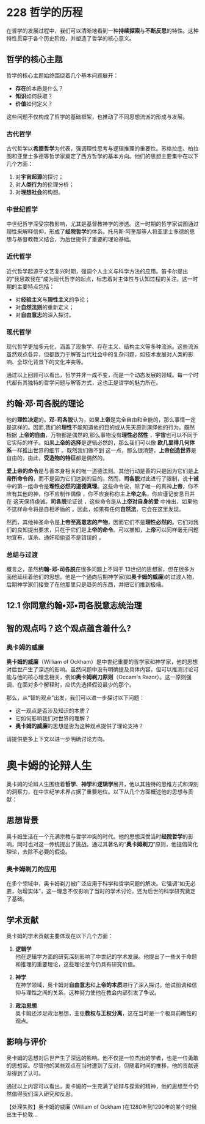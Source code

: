 # 228 哲学的历程

在哲学的发展过程中，我们可以清晰地看到一种**持续探索**与**不断反思**的特性。这种特性贯穿于各个历史阶段，并塑造了哲学的核心意义。

## 哲学的核心主题

哲学的核心主题始终围绕着几个基本问题展开：  
- **存在**的本质是什么？  
- **知识**如何获取？  
- **价值**如何定义？  

这些问题不仅构成了哲学的基础框架，也推动了不同思想流派的形成与发展。

### 古代哲学

古代哲学以**希腊哲学**为代表，强调理性思考与逻辑推理的重要性。苏格拉底、柏拉图和亚里士多德等哲学家奠定了西方哲学的基本方向。他们的思想主要集中在以下几个方面：  
1. 对**宇宙起源**的探讨；  
2. 对**人类行为**的伦理分析；  
3. 对**理想社会**的构想。

### 中世纪哲学

中世纪哲学深受宗教影响，尤其是基督教神学的渗透。这一时期的哲学家试图通过理性来解释信仰，形成了**经院哲学**的体系。托马斯·阿奎那等人将亚里士多德的思想与基督教教义结合，为后世提供了重要的理论基础。

### 近代哲学

近代哲学起源于文艺复兴时期，强调个人主义与科学方法的应用。笛卡尔提出的“我思故我在”成为现代哲学的起点，标志着对主体性与认知过程的关注。这一时期的主要特点包括：  
- 对**经验主义**与**理性主义**的争论；  
- 对**自然法则**的重新定义；  
- 对**自由意志**的深入探讨。

### 现代哲学

现代哲学更加多元化，涵盖了现象学、存在主义、结构主义等多种流派。这些流派虽然观点各异，但都致力于解答当代社会中的复杂问题，如技术发展对人类的影响、全球化背景下的文化冲突等。

通过以上回顾可以看出，哲学并非一成不变，而是一个动态发展的领域。每一个时代都有其独特的哲学问题与解答方式，这也正是哲学的魅力所在。

## 约翰·邓·司各脱的理论

他的**理性决定**的。**邓-司各脱**认为，如果**上帝**是完全自由和全能的，那么事情一定是这样的。因而,我们的**理性**不能知道他的目的或从先天原则演绎他的行为。既然根据 **上帝的自由**，万物都是偶然的,那么事物没有**理性必然性** ，**宇宙**也可以不同于 它实际的样子。如果**上帝的选择**是逻辑必然的，那么我们可以像 **欧几里得几何体系**一样推出世界的细节 。既然我们做不到 这一点，那么很清楚，**上帝创造世界**是自由的，由此，**受造物的特征**都是偶然的。

**爱上帝的命令**是与善本身相关的唯一道德法则。其他行动是善的只是因为它们是**上帝所命令的**，而不是因为它们达到的目的。然而，**司各脱**对此进行了限制，说**十诫**中的第一组命令是**理性必然的道德真理**。这些命令说，除了唯一的真神**上帝**，你不应有其他的神，你不应制作偶像 ，你不应妄称你主**上帝之名**，你应谨记安息日并在 这天保持虔诚。**司各脱**论证说 ，这些命令是从**上帝对自身的爱** 中推出，如果他不这样命令将是自相矛盾的 。因此，如果有任何**自然法**，它会在这里发现。

然而，其他神圣命令是**上帝至高意志的产物**，因而它们不是**理性必然的**。它们对我们的良知提出要求，只在于它们是**上帝的命令**。可以推知，**上帝**可以同样毫无问题地宣布，谋杀、通奸和偷盗不是错误的 。

### 总结与过渡

概言之，虽然**约翰-邓-司各脱**在很多问题上不同于 13世纪的思想家，但在很多方面他延续着他们的思想。他是一个通向后期神学家(如**奥卡姆的威廉**)的过渡人物，后期神学家们接受了在他那里只是趋势的东西，并把它们推到极端。

## 12.1 你同意约翰•邓•司各脱意志统治理

## 智的观点吗？这个观点蕴含着什么?

### **奥卡姆的威廉**

**奥卡姆的威廉**（William of Ockham）是中世纪重要的哲学家和神学家，他的思想对后世产生了深远的影响。虽然问题中没有明确提及具体内容，但可以推测讨论可能与他的核心理念相关，例如**奥卡姆剃刀原则**（Occam's Razor）。这一原则强调，在面对多个解释时，应优先选择假设最少的那个。

那么，从“智的观点”出发，我们可以进一步探讨以下问题：
- 这一观点是否涉及知识的本质？
- 它如何影响我们对世界的理解？
- **奥卡姆的威廉**的思想是否为这种观点提供了理论支持？

请提供更多上下文以进一步明确讨论方向。

# 奥卡姆的论辩人生

奥卡姆的论辩人生围绕着**哲学**、**神学**和**逻辑学**展开，他以其独特的思维方式和深刻的洞察力，在中世纪学术界占据了重要地位。以下从几个方面概述他的思想与贡献：

## 思想背景

奥卡姆生活在一个充满宗教与哲学冲突的时代。他的思想深受当时**经院哲学**的影响，同时也对这一传统提出了挑战。通过其著名的“**奥卡姆剃刀**”原则，他提倡简化理论，去除不必要的假设。

### **奥卡姆剃刀**的应用
在多个领域中，奥卡姆剃刀被广泛应用于科学和哲学问题的解决。它强调“如无必要，勿增实体”，这一理念不仅影响了当时的学术讨论，还为后世的科学研究奠定了基础。

## 学术贡献

奥卡姆的学术贡献主要体现在以下几个方面：

1. **逻辑学**  
   他在逻辑学方面的研究深刻影响了中世纪的学术发展。他提出了一些关于命题和推理的重要理论，这些理论至今仍具有研究价值。

2. **神学**  
   在神学领域，奥卡姆对**自由意志**和**上帝的本质**进行了深入探讨。他试图调和信仰与理性之间的关系，这种努力使他在教会内部引发了争议。

3. **政治思想**  
   奥卡姆还涉足政治思想，主张**教权与王权分离**，这在当时是一个极具前瞻性的观点。

## 影响与评价

奥卡姆的思想对后世产生了深远的影响。他不仅是一位杰出的学者，也是一位勇敢的思想家。尽管他的某些观点在当时遭到了反对，但随着时间的推移，他的贡献逐渐得到了认可。

通过以上内容可以看出，奥卡姆的一生充满了论辩与探索的精神，他的思想至今仍然值得我们深入研究和反思。

【处理失败】奥卡姆的威廉 (William  of Ockham )在1280年到1290年的某个时候出生于伦敦...